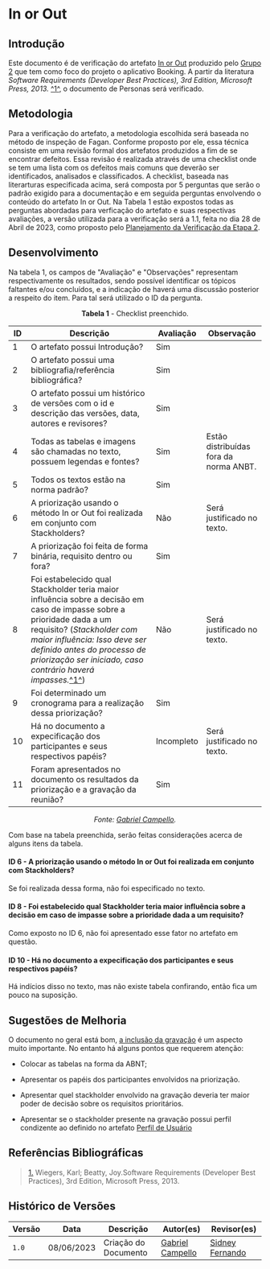 # In or Out

## Introdução

Este documento é de verificação do artefato [In or Out](https://requisitos-de-software.github.io/2023.1-Booking/elicitacao/inOrOut/) produzido pelo [Grupo 2](https://requisitos-de-software.github.io/2023.1-Booking/) que tem como foco do projeto o aplicativo Booking. A partir da literatura _Software Requirements (Developer Best Practices), 3rd Edition, Microsoft Press, 2013._ <a id="FTF1" href="#FTF1Ref">^1^</a>, o documento de Personas será verificado.

## Metodologia

Para a verificação do artefato, a metodologia escolhida será baseada no método de inspeção de Fagan. Conforme proposto por ele, essa técnica consiste em uma revisão formal dos artefatos produzidos a fim de se encontrar defeitos. Essa revisão é realizada através de uma checklist onde se tem uma lista com os defeitos mais comuns que deverão ser identificados, analisados e classificados. A checklist, baseada nas literarturas especificada acima, será composta por 5 perguntas que serão o padrão exigido para a documentação e em seguida perguntas envolvendo o conteúdo do artefato In or Out. Na Tabela 1 estão expostos todas as perguntas abordadas para verficação do artefato e suas respectivas avaliações, a versão utilizada para a verificação será a 1.1, feita no dia 28 de Abril de 2023, como proposto pelo [Planejamento da Verificação da Etapa 2](planejamento-verificacao-e2-grupo2.md).

## Desenvolvimento

Na tabela 1, os campos de "Avaliação" e "Observações" representam respectivamente os resultados, sendo possível identificar os tópicos faltantes e/ou concluídos, e a indicação de haverá uma discussão posterior a respeito do item. Para tal será utilizado o ID da pergunta.

<center>

**Tabela 1** - Checklist preenchido.

| ID  | Descrição                                                                                              | Avaliação | Observação |
| --- | ------------------------------------------------------------------------------------------------------ | --------- | --------- |
| 1   | O artefato possui Introdução?                                                                          |    Sim       |     |
| 2   | O artefato possui uma bibliografia/referência bibliográfica?                                           |    Sim       |   |
| 3   | O artefato possui um histórico de versões com o id e descrição das versões, data, autores e revisores? |     Sim      |  |
| 4   | Todas as tabelas e imagens são chamadas no texto, possuem legendas e fontes?                           |     Sim      | Estão distribuídas fora da norma ANBT. |
| 5   | Todos os textos estão na norma padrão?                                                                |    Sim       | 
| 6  |      A priorização usando o método In or Out foi realizada em conjunto com Stackholders?                 |    Não       | Será justificado no texto.|
| 7  |      A priorização foi feita de forma binária, requisito dentro ou fora?     |     Sim      |
| 8  |      Foi estabelecido qual Stackholder teria maior influência sobre a decisão em caso de impasse sobre a prioridade dada a um requisito? (_Stackholder com maior influência: Isso deve ser definido antes do processo de priorização ser iniciado, caso contrário haverá impasses._<a id="FTF1" href="#FTF1Ref">^1^</a>)                |     Não      | Será justificado no texto.|
| 9 | Foi determinado um cronograma para a realização dessa priorização? |  Sim  |
| 10 | Há no documento a expecificação dos participantes e seus respectivos papéis?  | Incompleto |Será justificado no texto.|
| 11 | Foram apresentados no documento os resultados da priorização e a gravação da reunião?  |  Sim |

_Fonte: [Gabriel Campello](https://github.com/g16c)._

</center>

Com base na tabela preenchida, serão feitas considerações acerca de alguns itens da tabela.

#### ID 6 - A priorização usando o método In or Out foi realizada em conjunto com Stackholders?

Se foi realizada dessa forma, não foi especificado no texto. 

#### ID 8 - Foi estabelecido qual Stackholder teria maior influência sobre a decisão em caso de impasse sobre a prioridade dada a um requisito? 

Como exposto no ID 6, não foi apresentado esse fator no artefato em questão.

#### ID 10 - Há no documento a expecificação dos participantes e seus respectivos papéis? 

Há indícios disso no texto, mas não existe tabela confirando, então fica um pouco na suposição.

## Sugestões de Melhoria

O documento no geral está bom, [a inclusão da gravação](https://requisitos-de-software.github.io/2023.1-Booking/elicitacao/inOrOut/#video-da-entrevista) é um aspecto muito importante. No entanto há alguns pontos que requerem atenção:

- Colocar as tabelas na forma da ABNT;

- Apresentar os papéis dos participantes envolvidos na priorização. 

- Apresentar quel stackholder envolvido na gravação deveria ter maior poder de decisão sobre os requisitos prioritários.

- Apresentar se o stackholder presente na gravação possui perfil condizente ao definido no artefato [Perfil de Usuário](https://requisitos-de-software.github.io/2023.1-Booking/elicitacao/perfilDeUsuario/)

## Referências Bibliográficas

> <a id="FTF1Ref" href="#FTF1">1.</a> Wiegers, Karl; Beatty, Joy.Software Requirements (Developer Best Practices), 3rd Edition, Microsoft Press, 2013.

## Histórico de Versões

Versão  | Data | Descrição | Autor(es) | Revisor(es)
-------- | ------ | ------ | ---------- | ----------
`1.0` | 08/06/2023 | Criação do Documento | [Gabriel Campello](https://github.com/g16c) | [Sidney Fernando](https://github.com/nando3d3)